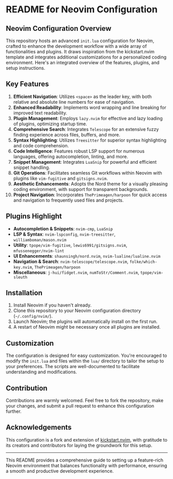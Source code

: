 # README for Neovim Configuration

## Neovim Configuration Overview

This repository hosts an advanced `init.lua` configuration for Neovim, crafted to enhance the development workflow with a wide array of functionalities and plugins. It draws inspiration from the kickstart.nvim template and integrates additional customizations for a personalized coding environment. Here's an integrated overview of the features, plugins, and setup instructions.

## Key Features

1. **Efficient Navigation**: Utilizes `<space>` as the leader key, with both relative and absolute line numbers for ease of navigation.
2. **Enhanced Readability**: Implements word wrapping and line breaking for improved text readability.
3. **Plugin Management**: Employs `lazy.nvim` for effective and lazy loading of plugins, optimizing startup time.
4. **Comprehensive Search**: Integrates `Telescope` for an extensive fuzzy finding experience across files, buffers, and more.
5. **Syntax Highlighting**: Utilizes `Treesitter` for superior syntax highlighting and code comprehension.
6. **Code Intelligence**: Features robust LSP support for numerous languages, offering autocompletion, linting, and more.
7. **Snippet Management**: Integrates `LuaSnip` for powerful and efficient snippet handling.
8. **Git Operations**: Facilitates seamless Git workflows within Neovim with plugins like `vim-fugitive` and `gitsigns.nvim`.
9. **Aesthetic Enhancements**: Adopts the Nord theme for a visually pleasing coding environment, with support for transparent backgrounds.
10. **Project Navigation**: Incorporates `ThePrimeagen/harpoon` for quick access and navigation to frequently used files and projects.

## Plugins Highlight

- **Autocompletion & Snippets**: `nvim-cmp`, `LuaSnip`
- **LSP & Syntax**: `nvim-lspconfig`, `nvim-treesitter`, `williamboman/mason.nvim`
- **Utility**: `tpope/vim-fugitive`, `lewis6991/gitsigns.nvim`, `mfussenegger/nvim-lint`
- **UI Enhancements**: `shaunsingh/nord.nvim`, `nvim-lualine/lualine.nvim`
- **Navigation & Search**: `nvim-telescope/telescope.nvim`, `folke/which-key.nvim`, `ThePrimeagen/harpoon`
- **Miscellaneous**: `j-hui/fidget.nvim`, `numToStr/Comment.nvim`, `tpope/vim-sleuth`

## Installation

1. Install Neovim if you haven't already.
2. Clone this repository to your Neovim configuration directory (`~/.config/nvim/`).
3. Launch Neovim; the plugins will automatically install on the first run.
4. A restart of Neovim might be necessary once all plugins are installed.

## Customization

The configuration is designed for easy customization. You're encouraged to modify the `init.lua` and files within the `lua/` directory to tailor the setup to your preferences. The scripts are well-documented to facilitate understanding and modifications.

## Contribution

Contributions are warmly welcomed. Feel free to fork the repository, make your changes, and submit a pull request to enhance this configuration further.

## Acknowledgements

This configuration is a fork and extension of [kickstart.nvim](https://github.com/nvim-lua/kickstart.nvim), with gratitude to its creators and contributors for laying the groundwork for this setup.

---

This README provides a comprehensive guide to setting up a feature-rich Neovim environment that balances functionality with performance, ensuring a smooth and productive development experience.
